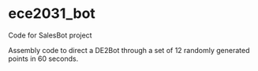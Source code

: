 # ece2031_bot
Code for SalesBot project

Assembly code to direct a DE2Bot through a set of 12 randomly generated points in 60 seconds.
